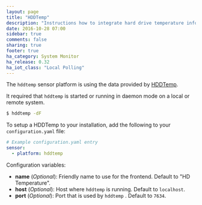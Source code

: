 ```yaml
---
layout: page
title: "HDDTemp"
description: "Instructions how to integrate hard drive temperature information into Home Assistant."
date: 2016-10-28 07:00
sidebar: true
comments: false
sharing: true
footer: true
ha_category: System Monitor
ha_release: 0.32
ha_iot_class: "Local Polling"
---
```


The `hddtemp` sensor platform is using the data provided by [HDDTemp](http://savannah.nongnu.org/projects/hddtemp).

It required that `hddtemp` is started or running in daemon mode on a local or remote system.

```bash
$ hddtemp -dF
```

To setup a HDDTemp to your installation, add the following to your `configuration.yaml` file:

```yaml
# Example configuration.yaml entry
sensor:
  - platform: hddtemp
```

Configuration variables:

- **name** (*Optional*): Friendly name to use for the frontend. Default to "HD Temperature".
- **host** (*Optional*): Host where `hddtemp` is running. Default to `localhost`.
- **port** (*Optional*): Port that is used by `hddtemp` . Default to `7634`.

